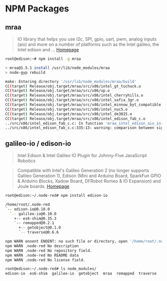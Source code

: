# NPM Packages

## mraa

> IO library that helps you use I2c, SPI, gpio, uart, pwm, analog inputs (aio) and more on a number of platforms such as the Intel galileo, the Intel edison and ... [Homepage](https://www.npmjs.com/package/mraa)

```sh
root@edison:~# npm install -g mraa
```

```sh
> mraa@1.5.1 install /usr/lib/node_modules/mraa
> node-gyp rebuild

make: Entering directory '/usr/lib/node_modules/mraa/build'
CC(target) Release/obj.target/mraa/src/x86/intel_gt_tuchuck.o
CC(target) Release/obj.target/mraa/src/x86/up.o
CC(target) Release/obj.target/mraa/src/x86/intel_cherryhills.o
CC(target) Release/obj.target/mraa/src/x86/intel_sofia_3gr.o
CC(target) Release/obj.target/mraa/src/x86/intel_minnow_byt_compatible.o
CC(target) Release/obj.target/mraa/src/x86/intel_nuc5.o
CC(target) Release/obj.target/mraa/src/x86/intel_de3815.o
CC(target) Release/obj.target/mraa/src/x86/intel_edison_fab_c.o
../src/x86/intel_edison_fab_c.c: In function 'mraa_intel_edison_aio_init_pre':
../src/x86/intel_edison_fab_c.c:335:13: warning: comparison between signed and unsigned integer expressions [-Wsign-compare]

```

## galileo-io / edison-io

> Intel Edison & Intel Galileo IO Plugin for Johnny-Five JavaScript Robotics 

> Compatible with Intel's Galileo Generation 2 (no longer supports Galileo Generation 1), Edison (Mini and Arduino Board, SparkFun GPIO & Arduino Blocks, Xadow Board, DFRobot Romeo & IO Expansion) and Joule boards. [Homepage](https://www.npmjs.com/package/galileo-io)

```sh
root@edison:~/.node-red# npm install edison-io
```

```sh
/home/root/.node-red
`-- edison-io@0.10.0 
  `-- galileo-io@0.10.0 
    +-- es6-shim@0.35.3 
    `-- remapped@0.2.1 
      +-- getobject@0.1.0 
      `-- traverse@0.6.6 

npm WARN enoent ENOENT: no such file or directory, open '/home/root/.node-red/package.json'
npm WARN .node-red No description
npm WARN .node-red No repository field.
npm WARN .node-red No README data
npm WARN .node-red No license field.
```

```sh
root@edison:~/.node-red# ls node_modules/
edison-io  es6-shim  galileo-io  getobject  mraa  remapped  traverse
```